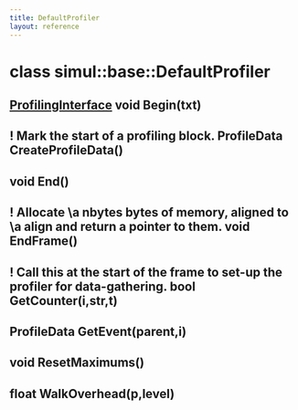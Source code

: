 ```yaml
---
title: DefaultProfiler
layout: reference
---
```

class simul::base::DefaultProfiler
===
[ProfilingInterface](ProfilingInterface)
void Begin(txt)
------

! Mark the start of a profiling block.
ProfileData CreateProfileData()
------

void End()
------

! Allocate \a nbytes bytes of memory, aligned to \a align and return a pointer to them.
void EndFrame()
------

! Call this at the start of the frame to set-up the profiler for data-gathering.
bool GetCounter(i,str,t)
------

ProfileData GetEvent(parent,i)
------

void ResetMaximums()
------

float WalkOverhead(p,level)
------

